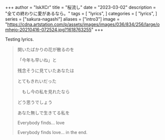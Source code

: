 +++
author = "IskXCr"
title = "桜流し"
date = "2023-03-02"
description = "全ての終わりに愛があるなら。"
tags = [
    "lyrics",
]
categories = [
    "lyrics",
]
series = ["sakura-nagashi"]
aliases = ["intro3"]
image = "https://cdna.artstation.com/p/assets/images/images/036/834/256/large/omhejo-20210416-072524.jpg?1618763255"
+++

Testing lyrics.
<!--more-->

> 開いたばかりの花が散るのを
>
> 「今年も早いね」と
>
> 残念そうに見ていたあなたは
>
> とてもきれいだった
>
>　もし今の私を見れたなら
>
> どう思うでしょう
>
> あなた無しで生きてる私を
>
> Everybody finds... love
>
> Everybody finds love... in the end.